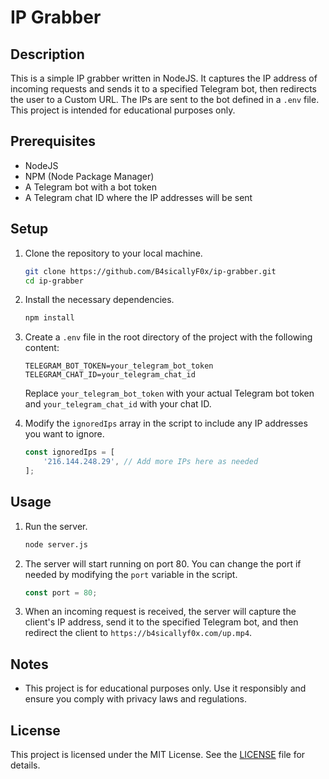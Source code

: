 # IP Grabber

## Description

This is a simple IP grabber written in NodeJS. It captures the IP address of incoming requests and sends it to a specified Telegram bot, then redirects the user to a Custom URL. The IPs are sent to the bot defined in a `.env` file. This project is intended for educational purposes only.

## Prerequisites

- NodeJS
- NPM (Node Package Manager)
- A Telegram bot with a bot token
- A Telegram chat ID where the IP addresses will be sent

## Setup

1. Clone the repository to your local machine.

   ```sh
   git clone https://github.com/B4sicallyF0x/ip-grabber.git
   cd ip-grabber
   ```

2. Install the necessary dependencies.

   ```sh
   npm install
   ```

3. Create a `.env` file in the root directory of the project with the following content:

   ```
   TELEGRAM_BOT_TOKEN=your_telegram_bot_token
   TELEGRAM_CHAT_ID=your_telegram_chat_id
   ```

   Replace `your_telegram_bot_token` with your actual Telegram bot token and `your_telegram_chat_id` with your chat ID.

4. Modify the `ignoredIps` array in the script to include any IP addresses you want to ignore.

   ```js
   const ignoredIps = [
       '216.144.248.29', // Add more IPs here as needed
   ];
   ```

## Usage

1. Run the server.

   ```sh
   node server.js
   ```

2. The server will start running on port 80. You can change the port if needed by modifying the `port` variable in the script.

   ```js
   const port = 80;
   ```

3. When an incoming request is received, the server will capture the client's IP address, send it to the specified Telegram bot, and then redirect the client to `https://b4sicallyf0x.com/up.mp4`.


## Notes

- This project is for educational purposes only. Use it responsibly and ensure you comply with privacy laws and regulations.

## License

This project is licensed under the MIT License. See the [LICENSE](LICENSE) file for details.
